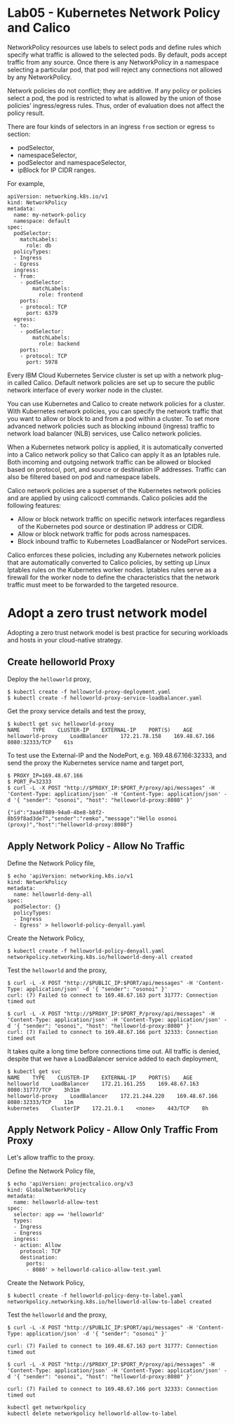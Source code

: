 # Lab05 - Kubernetes Network Policy and Calico 

NetworkPolicy resources use labels to select pods and define rules which specify what traffic is allowed to the selected pods. By default, pods accept traffic from any source. Once there is any NetworkPolicy in a namespace selecting a particular pod, that pod will reject any connections not allowed by any NetworkPolicy. 

Network policies do not conflict; they are additive. If any policy or policies select a pod, the pod is restricted to what is allowed by the union of those policies’ ingress/egress rules. Thus, order of evaluation does not affect the policy result.

There are four kinds of selectors in an ingress `from` section or egress `to` section:
- podSelector,
- namespaceSelector,
- podSelector and namespaceSelector,
- ipBlock for IP CIDR ranges.

For example,

```
apiVersion: networking.k8s.io/v1
kind: NetworkPolicy
metadata:
  name: my-network-policy
  namespace: default
spec:
  podSelector:
    matchLabels:
      role: db
  policyTypes:
  - Ingress
  - Egress
  ingress:
  - from:
    - podSelector:
        matchLabels:
          role: frontend
    ports:
    - protocol: TCP
      port: 6379
  egress:
  - to:
    - podSelector:
        matchLabels:
          role: backend
    ports:
    - protocol: TCP
      port: 5978
```

Every IBM Cloud Kubernetes Service cluster is set up with a network plug-in called Calico. Default network policies are set up to secure the public network interface of every worker node in the cluster.

You can use Kubernetes and Calico to create network policies for a cluster. With Kubernetes network policies, you can specify the network traffic that you want to allow or block to and from a pod within a cluster. To set more advanced network policies such as blocking inbound (ingress) traffic to network load balancer (NLB) services, use Calico network policies.

When a Kubernetes network policy is applied, it is automatically converted into a Calico network policy so that Calico can apply it as an Iptables rule. Both incoming and outgoing network traffic can be allowed or blocked based on protocol, port, and source or destination IP addresses. Traffic can also be filtered based on pod and namespace labels.

Calico network policies are a superset of the Kubernetes network policies and are applied by using calicoctl commands. Calico policies add the following features:
- Allow or block network traffic on specific network interfaces regardless of the Kubernetes pod source or destination IP address or CIDR.
- Allow or block network traffic for pods across namespaces.
- Block inbound traffic to Kubernetes LoadBalancer or NodePort services.

Calico enforces these policies, including any Kubernetes network policies that are automatically converted to Calico policies, by setting up Linux Iptables rules on the Kubernetes worker nodes. Iptables rules serve as a firewall for the worker node to define the characteristics that the network traffic must meet to be forwarded to the targeted resource.

# Adopt a zero trust network model

Adopting a zero trust network model is best practice for securing workloads and hosts in your cloud-native strategy.

## Create helloworld Proxy

Deploy the `helloworld` proxy,

```
$ kubectl create -f helloworld-proxy-deployment.yaml
$ kubectl create -f helloworld-proxy-service-loadbalancer.yaml
```

Get the proxy service details and test the proxy,

```
$ kubectl get svc helloworld-proxy
NAME    TYPE    CLUSTER-IP    EXTERNAL-IP    PORT(S)    AGE
helloworld-proxy    LoadBalancer    172.21.78.158    169.48.67.166    8080:32333/TCP    61s
```

To test use the External-IP and the NodePort, e.g. 169.48.67.166:32333, and send the proxy the Kubernetes service name and target port,

```
$ PROXY_IP=169.48.67.166
$ PORT_P=32333
$ curl -L -X POST "http://$PROXY_IP:$PORT_P/proxy/api/messages" -H 'Content-Type: application/json' -H 'Content-Type: application/json' -d '{ "sender": "osonoi", "host": "helloworld-proxy:8080" }'

{"id":"3aa4f889-94a0-4be8-b8f2-8b59f8ad3de7","sender":"remko","message":"Hello osonoi (proxy)","host":"helloworld-proxy:8080"}
```


## Apply Network Policy - Allow No Traffic

Define the Network Policy file,

```
$ echo 'apiVersion: networking.k8s.io/v1
kind: NetworkPolicy
metadata:
  name: helloworld-deny-all
spec:
  podSelector: {}
  policyTypes:
  - Ingress
  - Egress' > helloworld-policy-denyall.yaml
```

Create the Network Policy,

```
$ kubectl create -f helloworld-policy-denyall.yaml
networkpolicy.networking.k8s.io/helloworld-deny-all created
```

Test the `helloworld` and the proxy,
```
$ curl -L -X POST "http://$PUBLIC_IP:$PORT/api/messages" -H 'Content-Type: application/json' -d '{ "sender": "osonoi" }'
curl: (7) Failed to connect to 169.48.67.163 port 31777: Connection timed out

$ curl -L -X POST "http://$PROXY_IP:$PORT_P/proxy/api/messages" -H 'Content-Type: application/json' -H 'Content-Type: application/json' -d '{ "sender": "osonoi", "host": "helloworld-proxy:8080" }'
curl: (7) Failed to connect to 169.48.67.166 port 32333: Connection timed out
```

It takes quite a long time before connections time out. All traffic is denied, despite that we have a LoadBalancer service added to each deployment,

```
$ kubectl get svc
NAME    TYPE    CLUSTER-IP    EXTERNAL-IP    PORT(S)    AGE
helloworld    LoadBalancer    172.21.161.255    169.48.67.163    8080:31777/TCP    3h31m
helloworld-proxy    LoadBalancer    172.21.244.220    169.48.67.166    8080:32333/TCP    11m
kubernetes    ClusterIP    172.21.0.1    <none>    443/TCP    8h
```


## Apply Network Policy - Allow Only Traffic From Proxy

Let's allow traffic to the proxy. 

Define the Network Policy file,

```
$ echo 'apiVersion: projectcalico.org/v3
kind: GlobalNetworkPolicy
metadata:
  name: helloworld-allow-test
spec:
  selector: app == 'helloworld'
  types:
  - Ingress
  - Engress
  ingress:
  - action: Allow
    protocol: TCP
    destination: 
      ports:
      - 8080' > helloworld-calico-allow-test.yaml
```

Create the Network Policy,

```
$ kubectl create -f helloworld-policy-deny-to-label.yaml
networkpolicy.networking.k8s.io/helloworld-allow-to-label created
```

Test the `helloworld` and the proxy,
```
$ curl -L -X POST "http://$PUBLIC_IP:$PORT/api/messages" -H 'Content-Type: application/json' -d '{ "sender": "osonoi" }'

curl: (7) Failed to connect to 169.48.67.163 port 31777: Connection timed out

$ curl -L -X POST "http://$PROXY_IP:$PORT_P/proxy/api/messages" -H 'Content-Type: application/json' -H 'Content-Type: application/json' -d '{ "sender": "osonoi", "host": "helloworld-proxy:8080" }'

curl: (7) Failed to connect to 169.48.67.166 port 32333: Connection timed out
```


```
kubectl get networkpolicy
kubectl delete networkpolicy helloworld-allow-to-label
```

